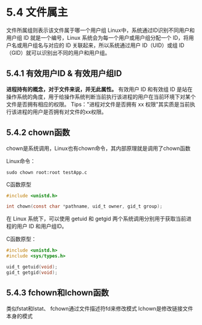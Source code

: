 # 5.4 文件属主

文件所属组则表示该文件属于哪一个用户组
Linux中，系统通过ID识别不同用户和用户组
ID 就是一个编号，Linux 系统会为每一个用户或用户组分配一个 ID，将用户名或用户组名与对应的 ID 关联起来，所以系统通过用户 ID（UID）或组 ID（GID）就可以识别出不同的用户和用户组。

## 5.4.1 有效用户ID & 有效用户组ID

<b>进程持有的概念，对于文件来说，并无此属性。</b>
有效用户 ID 和有效组 ID 是站在操作系统的角度，用于给操作系统判断当前执行该进程的用户在当前环境下对某个文件是否拥有相应的权限。
Tips："进程对文件是否拥有 xx 权限"其实质是当前执行该进程的用户是否拥有对文件的xx权限。

## 5.4.2 chown函数

chown是系统调用，Linux也有chown命令，其内部原理就是调用了chown函数

Linux命令：
```
sudo chown root:root testApp.c
```

C函数原型
``` c
#include <unistd.h>

int chown(const char *pathname, uid_t owner, gid_t group);
```

在 Linux 系统下，可以使用 getuid 和 getgid 两个系统调用分别用于获取当前进程的用户 ID 和用户组ID。

C函数原型：
``` c
#include <unistd.h>
#include <sys/types.h>

uid_t getuid(void);
gid_t getgid(void);
```

## 5.4.3 fchown和lchown函数

类似fstat和lstat、
fchown通过文件描述符fd来修改模式
lchown是修改链接文件本身的模式